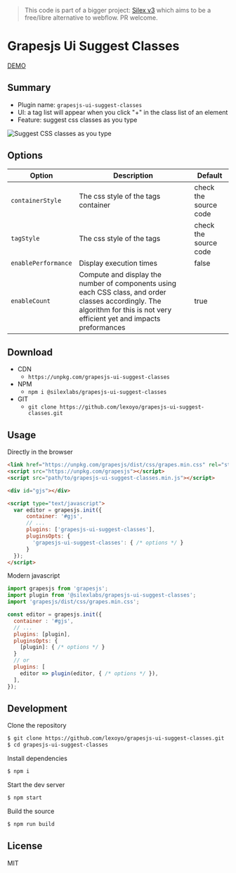 > This code is part of a bigger project: [Silex v3](https://www.silexlabs.org/silex-v3-kickoff/) which aims to be a free/libre alternative to webflow. PR welcome.

# Grapesjs Ui Suggest Classes

[DEMO](https://codepen.io/lexo1000/pen/abErmeW)

## Summary

* Plugin name: `grapesjs-ui-suggest-classes`
* UI: a tag list will appear when you click "+" in the class list of an element
* Feature: suggest css classes as you type

![Suggest CSS classes as you type](https://user-images.githubusercontent.com/715377/164978546-eb6eba13-f20a-4b53-873f-c98d54cdf93b.png)


## Options

| Option | Description | Default |
|-|-|-|
| `containerStyle` | The css style of the tags container | check the source code |
| `tagStyle` | The css style of the tags | check the source code |
| `enablePerformance` | Display execution times | false |
| `enableCount` | Compute and display the number of components using each CSS class, and order classes accordingly. The algorithm for this is not very efficient yet and impacts preformances | true |


## Download

* CDN
  * `https://unpkg.com/grapesjs-ui-suggest-classes`
* NPM
  * `npm i @silexlabs/grapesjs-ui-suggest-classes`
* GIT
  * `git clone https://github.com/lexoyo/grapesjs-ui-suggest-classes.git`



## Usage

Directly in the browser
```html
<link href="https://unpkg.com/grapesjs/dist/css/grapes.min.css" rel="stylesheet"/>
<script src="https://unpkg.com/grapesjs"></script>
<script src="path/to/grapesjs-ui-suggest-classes.min.js"></script>

<div id="gjs"></div>

<script type="text/javascript">
  var editor = grapesjs.init({
      container: '#gjs',
      // ...
      plugins: ['grapesjs-ui-suggest-classes'],
      pluginsOpts: {
        'grapesjs-ui-suggest-classes': { /* options */ }
      }
  });
</script>
```

Modern javascript
```js
import grapesjs from 'grapesjs';
import plugin from '@silexlabs/grapesjs-ui-suggest-classes';
import 'grapesjs/dist/css/grapes.min.css';

const editor = grapesjs.init({
  container : '#gjs',
  // ...
  plugins: [plugin],
  pluginsOpts: {
    [plugin]: { /* options */ }
  }
  // or
  plugins: [
    editor => plugin(editor, { /* options */ }),
  ],
});
```



## Development

Clone the repository

```sh
$ git clone https://github.com/lexoyo/grapesjs-ui-suggest-classes.git
$ cd grapesjs-ui-suggest-classes
```

Install dependencies

```sh
$ npm i
```

Start the dev server

```sh
$ npm start
```

Build the source

```sh
$ npm run build
```



## License

MIT

